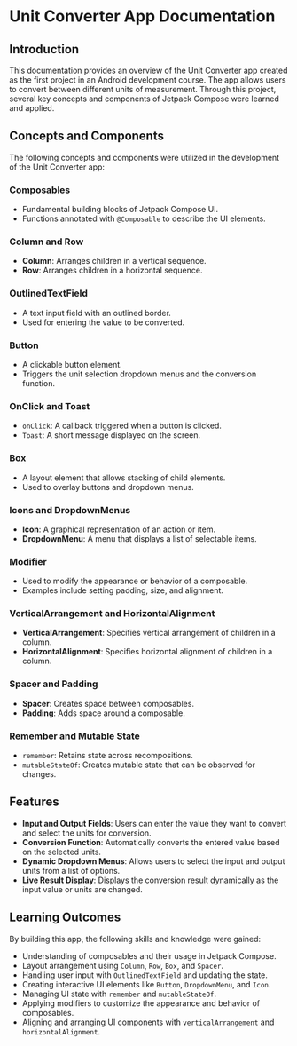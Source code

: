 # Unit Converter App Documentation

## Introduction
This documentation provides an overview of the Unit Converter app created as the first project in an Android development course. The app allows users to convert between different units of measurement. Through this project, several key concepts and components of Jetpack Compose were learned and applied.

## Concepts and Components
The following concepts and components were utilized in the development of the Unit Converter app:

### Composables
- Fundamental building blocks of Jetpack Compose UI.
- Functions annotated with `@Composable` to describe the UI elements.

### Column and Row
- **Column**: Arranges children in a vertical sequence.
- **Row**: Arranges children in a horizontal sequence.

### OutlinedTextField
- A text input field with an outlined border.
- Used for entering the value to be converted.

### Button
- A clickable button element.
- Triggers the unit selection dropdown menus and the conversion function.

### OnClick and Toast
- `onClick`: A callback triggered when a button is clicked.
- `Toast`: A short message displayed on the screen.

### Box
- A layout element that allows stacking of child elements.
- Used to overlay buttons and dropdown menus.

### Icons and DropdownMenus
- **Icon**: A graphical representation of an action or item.
- **DropdownMenu**: A menu that displays a list of selectable items.

### Modifier
- Used to modify the appearance or behavior of a composable.
- Examples include setting padding, size, and alignment.

### VerticalArrangement and HorizontalAlignment
- **VerticalArrangement**: Specifies vertical arrangement of children in a column.
- **HorizontalAlignment**: Specifies horizontal alignment of children in a column.

### Spacer and Padding
- **Spacer**: Creates space between composables.
- **Padding**: Adds space around a composable.

### Remember and Mutable State
- `remember`: Retains state across recompositions.
- `mutableStateOf`: Creates mutable state that can be observed for changes.

## Features
- **Input and Output Fields**: Users can enter the value they want to convert and select the units for conversion.
- **Conversion Function**: Automatically converts the entered value based on the selected units.
- **Dynamic Dropdown Menus**: Allows users to select the input and output units from a list of options.
- **Live Result Display**: Displays the conversion result dynamically as the input value or units are changed.

## Learning Outcomes
By building this app, the following skills and knowledge were gained:
- Understanding of composables and their usage in Jetpack Compose.
- Layout arrangement using `Column`, `Row`, `Box`, and `Spacer`.
- Handling user input with `OutlinedTextField` and updating the state.
- Creating interactive UI elements like `Button`, `DropdownMenu`, and `Icon`.
- Managing UI state with `remember` and `mutableStateOf`.
- Applying modifiers to customize the appearance and behavior of composables.
- Aligning and arranging UI components with `verticalArrangement` and `horizontalAlignment`.